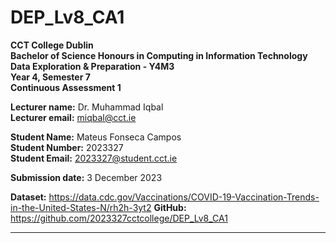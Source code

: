 # DEP_Lv8_CA1

**CCT College Dublin**  
**Bachelor of Science Honours in Computing in Information Technology**  
**Data Exploration & Preparation - Y4M3**  
**Year 4, Semester 7**  
**Continuous Assessment 1**

**Lecturer name:** Dr. Muhammad Iqbal  
**Lecturer email:** miqbal@cct.ie

**Student Name:** Mateus Fonseca Campos  
**Student Number:** 2023327  
**Student Email:** 2023327@student.cct.ie

**Submission date:** 3 December 2023

**Dataset:** https://data.cdc.gov/Vaccinations/COVID-19-Vaccination-Trends-in-the-United-States-N/rh2h-3yt2
**GitHub:** https://github.com/2023327cctcollege/DEP_Lv8_CA1
___
